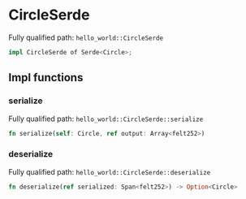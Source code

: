 # CircleSerde

Fully qualified path: `hello_world::CircleSerde`

```rust
impl CircleSerde of Serde<Circle>;
```

## Impl functions

### serialize

Fully qualified path: `hello_world::CircleSerde::serialize`

```rust
fn serialize(self: Circle, ref output: Array<felt252>)
```


### deserialize

Fully qualified path: `hello_world::CircleSerde::deserialize`

```rust
fn deserialize(ref serialized: Span<felt252>) -> Option<Circle>
```



